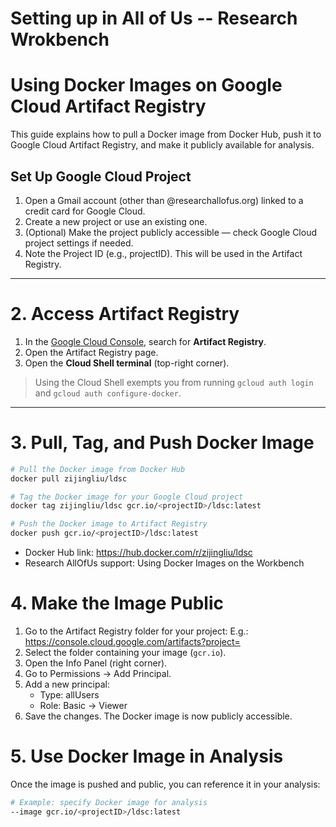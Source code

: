 # Setting up in All of Us -- Research Wrokbench
# Using Docker Images on Google Cloud Artifact Registry

This guide explains how to pull a Docker image from Docker Hub, push it to Google Cloud Artifact Registry, and make it publicly available for analysis.

## Set Up Google Cloud Project

1. Open a Gmail account (other than @researchallofus.org) linked to a credit card for Google Cloud.
2. Create a new project or use an existing one.
3. (Optional) Make the project publicly accessible — check Google Cloud project settings if needed.
4. Note the Project ID (e.g., projectID). This will be used in the Artifact Registry.

---

# 2. Access Artifact Registry

1. In the [Google Cloud Console](https://console.cloud.google.com), search for **Artifact Registry**.  
2. Open the Artifact Registry page.  
3. Open the **Cloud Shell terminal** (top-right corner).  

> Using the Cloud Shell exempts you from running `gcloud auth login` and `gcloud auth configure-docker`.

---
# 3. Pull, Tag, and Push Docker Image

```bash
# Pull the Docker image from Docker Hub
docker pull zijingliu/ldsc

# Tag the Docker image for your Google Cloud project
docker tag zijingliu/ldsc gcr.io/<projectID>/ldsc:latest

# Push the Docker image to Artifact Registry
docker push gcr.io/<projectID>/ldsc:latest
```

-  Docker Hub link: https://hub.docker.com/r/zijingliu/ldsc
-  Research AllOfUs support: Using Docker Images on the Workbench

# 4. Make the Image Public

1. Go to the Artifact Registry folder for your project: E.g.: https://console.cloud.google.com/artifacts?project=<projectID>
2. Select the folder containing your image (`gcr.io`).
3. Open the Info Panel (right corner).
4. Go to Permissions → Add Principal.
5. Add a new principal:
   -  Type: allUsers
   -  Role: Basic → Viewer
6. Save the changes. The Docker image is now publicly accessible.

# 5. Use Docker Image in Analysis

Once the image is pushed and public, you can reference it in your analysis:
```bash
# Example: specify Docker image for analysis
--image gcr.io/<projectID>/ldsc:latest
```
